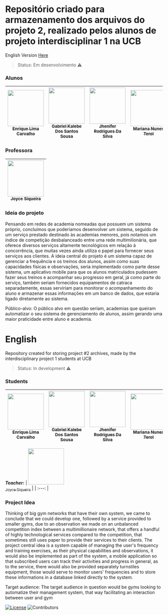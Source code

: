 # Repositório criado para armazenamento dos arquivos do projeto 2, realizado pelos alunos de projeto interdisciplinar 1 na UCB

English Version [Here](*English)

> Status: Em desenvolvimento ⚠️

### Alunos
| [<img src="https://avatars.githubusercontent.com/u/111439330?v=4" width=115><br><sub>Enrique Lima Carvalho</sub>](https://github.com/enrique-sem-h) |  [<img src="https://avatars.githubusercontent.com/u/111618683?v=4" width=115><br><sub>Gabriel Kalebe Dos Santos Sousa</sub>](https://github.com/gkalebe) |  [<img src="https://avatars.githubusercontent.com/u/112129761?v=4" width=115><br><sub>Jhenifer Rodrigues Da Silva</sub>](https://github.com/jheni-rodrigues22) | [<img src="https://avatars.githubusercontent.com/u/111513262?v=4" width=115><br><sub>Mariana Nunes Terol</sub>](https://github.com/MariTerol) |
| :---: | :---: | :---: |:---: |

### Professora
| [<img src="https://avatars.githubusercontent.com/u/27175429?v=4" width=115><br><sub>Joyce Siqueira</sub>](https://github.com/joycitta-siqueira) |
| :---: |

### Ideia do projeto
Pensando em redes de academia nomeadas que possuem um sistema próprio, concluímos que poderíamos desenvolver um sistema, seguido de um serviço prestado destinado às academias menores, pois notamos um índice de competição desbalanceado entre uma rede multimilionária, que oferece diversos serviços altamente tecnológicos em relação à concorrência, que muitas vezes ainda utiliza o papel para fornecer seus serviços aos clientes.
A ideia central do projeto é um sistema capaz de gerenciar a frequência e os treinos dos alunos, assim como suas capacidades físicas e observações, seria implementado como parte desse sistema, um aplicativo mobile para que os alunos matriculados pudessem fazer seus treinos e acompanhar seu progresso em geral, já como parte do serviço, também seriam fornecidos equipamentos de catraca separadamente, essas serviriam para monitorar o acompanhamento do aluno e armazenar essas informações em um banco de dados, que estaria ligado diretamente ao sistema.

Público-alvo: O público alvo em questão seriam, academias que queiram automatizar o seu sistema de gerenciamento de alunos, assim gerando uma maior praticidade entre aluno e academia.


# English

Repository created for storing project #2 archives, made by the interdisciplinary project 1 students at UCB

> Status: In development ⚠️

### Students
| [<img src="https://avatars.githubusercontent.com/u/111439330?v=4" width=115><br><sub>Enrique Lima Carvalho</sub>](https://github.com/enrique-sem-h) |  [<img src="https://avatars.githubusercontent.com/u/111618683?v=4" width=115><br><sub>Gabriel Kalebe Dos Santos Sousa</sub>](https://github.com/gkalebe) |  [<img src="https://avatars.githubusercontent.com/u/112129761?v=4" width=115><br><sub>Jhenifer Rodrigues Da Silva</sub>](https://github.com/jheni-rodrigues22) | [<img src="https://avatars.githubusercontent.com/u/111513262?v=4" width=115><br><sub>Mariana Nunes Terol</sub>](https://github.com/MariTerol)|
| :---: | :---: | :---: |:---: |

***Teacher:*** 
| [<img src="https://avatars.githubusercontent.com/u/27175429?v=4" width=115><br><sub>Joyce Siqueira</sub>](https://github.com/joycitta-siqueira) |
| :---: |

### Project Idea
Thinking of big gym networks that have their own system, we came to conclude that we could develop one, followed by a service provided to smaller gyms, due to an observation we made on an unbalanced competition index between a multimillionaire network, that offers a handful of highly technological services compared to the competition, that sometimes still uses paper to provide their services to their clients.
The project central idea is a system capable of managing the user's frequency and training exercises, as their physical capabilities and observations, it would also be implemented as part of the system, a mobile application so that subscribed users can track their activities and progress in general, as to the service, there would also be provided separately turnstiles equipment, those would serve to monitor users' frequencies and to store these informations in a database linked directly to the system.

Target audience: The target audience in question would be gyms looking to automatize their management system, that way facilitating an interaction between user and gym

[![License](https://img.shields.io/badge/License-Apache_2.0-blue.svg)](https://opensource.org/licenses/Apache-2.0)
![Contributors](https://img.shields.io/github/contributors/enrique-sem-h/projeto-sistemas-de-academia?color=blue&style=for-the-badge)

